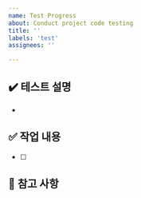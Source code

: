 ```yaml
---
name: Test Progress
about: Conduct project code testing
title: ''
labels: 'test'
assignees: ''

---
```


## ✔️ 테스트 설명

-

## ✅ 작업 내용

- [ ]

## 📝 참고 사항

<!-- Add any other context or additional notes about the test issue -->
